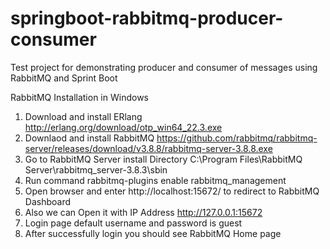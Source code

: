 # springboot-rabbitmq-producer-consumer
Test project for demonstrating producer and consumer of messages using RabbitMQ and Sprint Boot

RabbitMQ Installation in Windows

1.	Download and install ERlang http://erlang.org/download/otp_win64_22.3.exe
2.	Downlaod and install RabbitMQ https://github.com/rabbitmq/rabbitmq-server/releases/download/v3.8.8/rabbitmq-server-3.8.8.exe
3.	Go to RabbitMQ Server install Directory C:\Program Files\RabbitMQ Server\rabbitmq_server-3.8.3\sbin
4.	Run command rabbitmq-plugins enable rabbitmq_management
5.	Open browser and enter http://localhost:15672/ to redirect to RabbitMQ Dashboard
6.	Also we can Open it with IP Address http://127.0.0.1:15672
7.	Login page default username and password is guest
8.	After successfully login you should see RabbitMQ Home page
